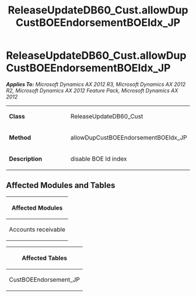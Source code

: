 ﻿---
title: ReleaseUpdateDB60_Cust.allowDupCustBOEEndorsementBOEIdx_JP
TOCTitle: ReleaseUpdateDB60_Cust.allowDupCustBOEEndorsementBOEIdx_JP
ms:assetid: 966a5a55-e17f-2911-6053-b0e479335164
ms:mtpsurl: https://msdn.microsoft.com/en-us/library/JJ686191(v=AX.60)
ms:contentKeyID: 49709895
ms.date: 05/18/2015
mtps_version: v=AX.60
---

# ReleaseUpdateDB60\_Cust.allowDupCustBOEEndorsementBOEIdx\_JP 


_**Applies To:** Microsoft Dynamics AX 2012 R3, Microsoft Dynamics AX 2012 R2, Microsoft Dynamics AX 2012 Feature Pack, Microsoft Dynamics AX 2012_

<table>
<colgroup>
<col style="width: 50%" />
<col style="width: 50%" />
</colgroup>
<tbody>
<tr class="odd">
<td><p><strong>Class</strong></p></td>
<td><p>ReleaseUpdateDB60_Cust</p></td>
</tr>
<tr class="even">
<td><p><strong>Method</strong></p></td>
<td><p>allowDupCustBOEEndorsementBOEIdx_JP</p></td>
</tr>
<tr class="odd">
<td><p><strong>Description</strong></p></td>
<td><p>disable BOE Id index</p></td>
</tr>
</tbody>
</table>


## Affected Modules and Tables

<table>
<colgroup>
<col style="width: 100%" />
</colgroup>
<thead>
<tr class="header">
<th><p>Affected Modules</p></th>
</tr>
</thead>
<tbody>
<tr class="odd">
<td><p>Accounts receivable</p></td>
</tr>
</tbody>
</table>


<table>
<colgroup>
<col style="width: 100%" />
</colgroup>
<thead>
<tr class="header">
<th><p>Affected Tables</p></th>
</tr>
</thead>
<tbody>
<tr class="odd">
<td><p>CustBOEEndorsement_JP</p></td>
</tr>
</tbody>
</table>

  


